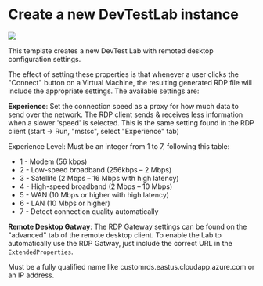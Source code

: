 # Create a new DevTestLab instance

<a href="https://portal.azure.com/#create/Microsoft.Template/uri/https%3A%2F%2Fraw.githubusercontent.com%2FAzure%2Fazure-devtestlab%2Fmaster%2Fsamples%2FDevTestLabs%2FQuickStartTemplates%2F301-dtl-create-lab-with-remote-desktop-settings%2Fazuredeploy.json" target="_blank">
    <img src="http://azuredeploy.net/deploybutton.png"/>
</a>

This template creates a new DevTest Lab with remoted desktop configuration settings.

The effect of setting these properties is that whenever a user clicks the "Connect" button on a Virtual Machine, the resulting generated RDP file will include the appropriate settings.  The available settings are:

**Experience**:  Set the connection speed as a proxy for how much data to send over the network.  The RDP client sends & receives less information when a slower 'speed' is selected.  This is the same setting found in the RDP client (start -> Run, "mstsc", select "Experience" tab)

Experience Level:  Must be an integer from 1 to 7, following this table:
   * 1  -  Modem (56 kbps)
   * 2  -  Low-speed broadband (256kbps – 2 Mbps)
   * 3  -  Satellite (2 Mbps – 16 Mbps with high latency)
   * 4  -  High-speed broadband (2 Mbps – 10 Mbps)
   * 5  -  WAN (10 Mbps or higher with high latency)
   * 6  -  LAN (10 Mbps or higher)
   * 7  -  Detect connection quality automatically

**Remote Desktop Gatway**:  The RDP Gateway settings can be found on the "advanced" tab of the remote desktop client.  To enable the Lab to automatically use the RDP Gatway, just include the correct URL in the `ExtendedProperties`.

Must be a fully qualified name like customrds.eastus.cloudapp.azure.com or an IP address.
